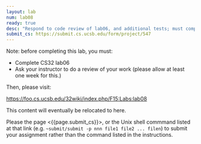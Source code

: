 ```yaml
---
layout: lab
num: lab08
ready: true
desc: "Respond to code review of lab06, and additional tests; must complete lab06, notify instructor and give a week for code review to take place."
submit_cs: https://submit.cs.ucsb.edu/form/project/547
---
```


Note: before completing this lab, you must:

* Complete CS32 lab06
* Ask your instructor to do a review of your work (please allow at least one week for this.)


Then, please visit:

<https://foo.cs.ucsb.edu/32wiki/index.php/F15:Labs:lab08>

This content will eventually be relocated to here.

Please the page <{{page.submit_cs}}>, or the Unix shell commmand listed at that
link (e.g. `~submit/submit -p nnn file1 file2 ... filen`) to
submit your assignment rather than the command listed in the instructions. 
